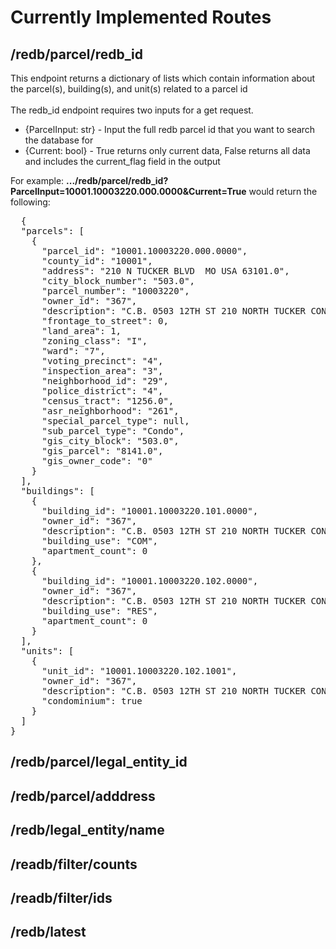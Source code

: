 # Currently Implemented Routes

## /redb/parcel/redb_id
This endpoint returns a dictionary of lists which contain information about the parcel(s), building(s), and unit(s) related to a parcel id<br><br>
The redb_id endpoint requires two inputs for a get request.<br>
- {ParcelInput: str} - Input the full redb parcel id that you want to search the database for<br>
- {Current: bool} - True returns only current data, False returns all data and includes the current_flag field in the output<br>

For example: **.../redb/parcel/redb_id?ParcelInput=10001.10003220.000.0000&Current=True** would return the following:
<pre>
  {
  "parcels": [
    {
      "parcel_id": "10001.10003220.000.0000",
      "county_id": "10001",
      "address": "210 N TUCKER BLVD  MO USA 63101.0",
      "city_block_number": "503.0",
      "parcel_number": "10003220",
      "owner_id": "367",
      "description": "C.B. 0503 12TH ST 210 NORTH TUCKER CONDO UNIT 300  ",
      "frontage_to_street": 0,
      "land_area": 1,
      "zoning_class": "I",
      "ward": "7",
      "voting_precinct": "4",
      "inspection_area": "3",
      "neighborhood_id": "29",
      "police_district": "4",
      "census_tract": "1256.0",
      "asr_neighborhood": "261",
      "special_parcel_type": null,
      "sub_parcel_type": "Condo",
      "gis_city_block": "503.0",
      "gis_parcel": "8141.0",
      "gis_owner_code": "0"
    }
  ],
  "buildings": [
    {
      "building_id": "10001.10003220.101.0000",
      "owner_id": "367",
      "description": "C.B. 0503 12TH ST 210 NORTH TUCKER CONDO UNIT 300  ",
      "building_use": "COM",
      "apartment_count": 0
    },
    {
      "building_id": "10001.10003220.102.0000",
      "owner_id": "367",
      "description": "C.B. 0503 12TH ST 210 NORTH TUCKER CONDO UNIT 300  ",
      "building_use": "RES",
      "apartment_count": 0
    }
  ],
  "units": [
    {
      "unit_id": "10001.10003220.102.1001",
      "owner_id": "367",
      "description": "C.B. 0503 12TH ST 210 NORTH TUCKER CONDO UNIT 300  ",
      "condominium": true
    }
  ]
}
</pre>


## /redb/parcel/legal_entity_id
## /redb/parcel/adddress

## /redb/legal_entity/name

## /readb/filter/counts
## /readb/filter/ids

## /redb/latest
